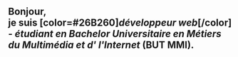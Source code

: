  Bonjour, <br />
  je suis [color=#26B260]*développeur web*[/color] - *étudiant en Bachelor Universitaire en Métiers du Multimédia et d' l'Internet* (BUT MMI).
  --- 
  
 
 
 
 
 


